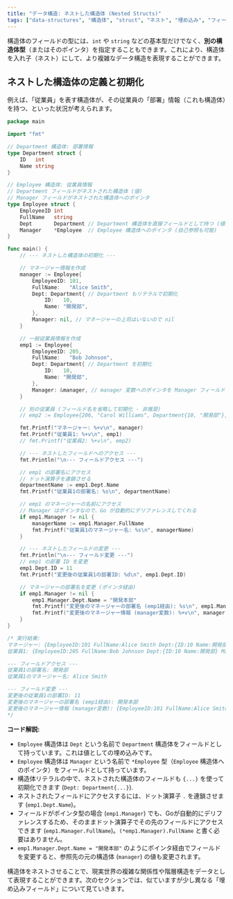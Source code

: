 ```yaml
---
title: "データ構造: ネストした構造体 (Nested Structs)"
tags: ["data-structures", "構造体", "struct", "ネスト", "埋め込み", "フィールド"]
---
```


構造体のフィールドの型には、`int` や `string` などの基本型だけでなく、**別の構造体型**（またはそのポインタ）を指定することもできます。これにより、構造体を入れ子（ネスト）にして、より複雑なデータ構造を表現することができます。

## ネストした構造体の定義と初期化

例えば、「従業員」を表す構造体が、その従業員の「部署」情報（これも構造体）を持つ、といった状況が考えられます。

```go title="ネストした構造体の定義と初期化"
package main

import "fmt"

// Department 構造体: 部署情報
type Department struct {
	ID   int
	Name string
}

// Employee 構造体: 従業員情報
// Department フィールドがネストされた構造体 (値)
// Manager フィールドがネストされた構造体へのポインタ
type Employee struct {
	EmployeeID int
	FullName   string
	Dept       Department // Department 構造体を直接フィールドとして持つ (値)
	Manager    *Employee  // Employee 構造体へのポインタ (自己参照も可能)
}

func main() {
	// --- ネストした構造体の初期化 ---

	// マネージャー情報を作成
	manager := Employee{
		EmployeeID: 101,
		FullName:   "Alice Smith",
		Dept: Department{ // Department もリテラルで初期化
			ID:   10,
			Name: "開発部",
		},
		Manager: nil, // マネージャーの上司はいないので nil
	}

	// 一般従業員情報を作成
	emp1 := Employee{
		EmployeeID: 205,
		FullName:   "Bob Johnson",
		Dept: Department{ // Department を初期化
			ID:   10,
			Name: "開発部",
		},
		Manager: &manager, // manager 変数へのポインタを Manager フィールドに設定
	}

	// 別の従業員 (フィールド名を省略して初期化 - 非推奨)
	// emp2 := Employee{206, "Carol Williams", Department{10, "開発部"}, &manager}

	fmt.Printf("マネージャー: %+v\n", manager)
	fmt.Printf("従業員1: %+v\n", emp1)
	// fmt.Printf("従業員2: %+v\n", emp2)

	// --- ネストしたフィールドへのアクセス ---
	fmt.Println("\n--- フィールドアクセス ---")

	// emp1 の部署名にアクセス
	// ドット演算子を連鎖させる
	departmentName := emp1.Dept.Name
	fmt.Printf("従業員1の部署名: %s\n", departmentName)

	// emp1 のマネージャーの名前にアクセス
	// Manager はポインタなので、Go が自動的にデリファレンスしてくれる
	if emp1.Manager != nil {
		managerName := emp1.Manager.FullName
		fmt.Printf("従業員1のマネージャー名: %s\n", managerName)
	}

	// --- ネストしたフィールドの変更 ---
	fmt.Println("\n--- フィールド変更 ---")
	// emp1 の部署 ID を変更
	emp1.Dept.ID = 11
	fmt.Printf("変更後の従業員1の部署ID: %d\n", emp1.Dept.ID)

	// マネージャーの部署名を変更 (ポインタ経由)
	if emp1.Manager != nil {
		emp1.Manager.Dept.Name = "開発本部"
		fmt.Printf("変更後のマネージャーの部署名 (emp1経由): %s\n", emp1.Manager.Dept.Name)
		fmt.Printf("変更後のマネージャー情報 (manager変数): %+v\n", manager) // manager 変数自身も変更されている
	}
}

/* 実行結果:
マネージャー: {EmployeeID:101 FullName:Alice Smith Dept:{ID:10 Name:開発部} Manager:<nil>}
従業員1: {EmployeeID:205 FullName:Bob Johnson Dept:{ID:10 Name:開発部} Manager:0x1400011c018}

--- フィールドアクセス ---
従業員1の部署名: 開発部
従業員1のマネージャー名: Alice Smith

--- フィールド変更 ---
変更後の従業員1の部署ID: 11
変更後のマネージャーの部署名 (emp1経由): 開発本部
変更後のマネージャー情報 (manager変数): {EmployeeID:101 FullName:Alice Smith Dept:{ID:10 Name:開発本部} Manager:<nil>}
*/
```

**コード解説:**

*   `Employee` 構造体は `Dept` という名前で `Department` 構造体をフィールドとして持っています。これは値としての埋め込みです。
*   `Employee` 構造体は `Manager` という名前で `*Employee` 型（`Employee` 構造体へのポインタ）をフィールドとして持っています。
*   構造体リテラルの中で、ネストされた構造体のフィールドも `{...}` を使って初期化できます (`Dept: Department{...}`).
*   ネストされたフィールドにアクセスするには、ドット演算子 `.` を連鎖させます (`emp1.Dept.Name`)。
*   フィールドがポインタ型の場合 (`emp1.Manager`) でも、Goが自動的にデリファレンスするため、そのままドット演算子でその先のフィールドにアクセスできます (`emp1.Manager.FullName`)。`(*emp1.Manager).FullName` と書く必要はありません。
*   `emp1.Manager.Dept.Name = "開発本部"` のようにポインタ経由でフィールドを変更すると、参照先の元の構造体 (`manager`) の値も変更されます。

構造体をネストさせることで、現実世界の複雑な関係性や階層構造をデータとして表現することができます。次のセクションでは、似ていますが少し異なる「埋め込みフィールド」について見ていきます。